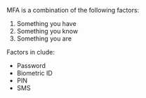 MFA is a combination of the following factors:
1. Something you have
2. Something you know
3. Something you are

Factors in clude:
- Password
- Biometric ID
- PIN
- SMS